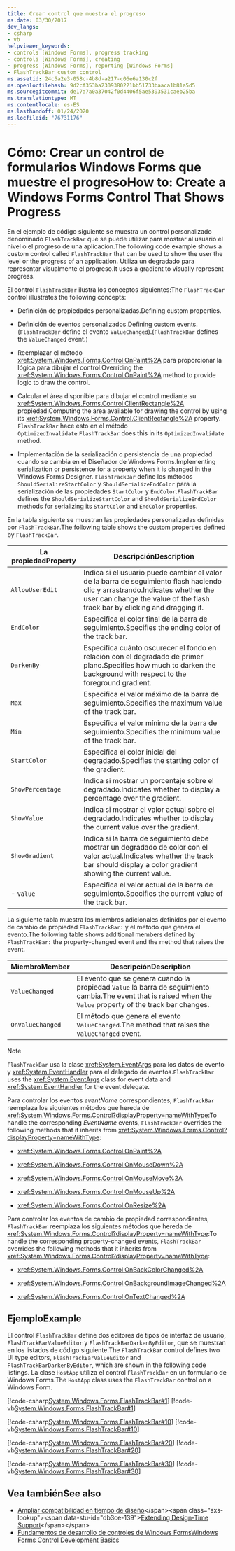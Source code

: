 ```yaml
---
title: Crear control que muestra el progreso
ms.date: 03/30/2017
dev_langs:
- csharp
- vb
helpviewer_keywords:
- controls [Windows Forms], progress tracking
- controls [Windows Forms], creating
- progress [Windows Forms], reporting [Windows Forms]
- FlashTrackBar custom control
ms.assetid: 24c5a2e3-058c-4b8d-a217-c06e6a130c2f
ms.openlocfilehash: 9d2cf353ba2309380221bb51733baaca1b81a5d5
ms.sourcegitcommit: de17a7a0a37042f0d4406f5ae5393531caeb25ba
ms.translationtype: MT
ms.contentlocale: es-ES
ms.lasthandoff: 01/24/2020
ms.locfileid: "76731176"
---
```

# <a name="how-to-create-a-windows-forms-control-that-shows-progress"></a><span data-ttu-id="db3ce-102">Cómo: Crear un control de formularios Windows Forms que muestre el progreso</span><span class="sxs-lookup"><span data-stu-id="db3ce-102">How to: Create a Windows Forms Control That Shows Progress</span></span>
<span data-ttu-id="db3ce-103">En el ejemplo de código siguiente se muestra un control personalizado denominado `FlashTrackBar` que se puede utilizar para mostrar al usuario el nivel o el progreso de una aplicación.</span><span class="sxs-lookup"><span data-stu-id="db3ce-103">The following code example shows a custom control called `FlashTrackBar` that can be used to show the user the level or the progress of an application.</span></span> <span data-ttu-id="db3ce-104">Utiliza un degradado para representar visualmente el progreso.</span><span class="sxs-lookup"><span data-stu-id="db3ce-104">It uses a gradient to visually represent progress.</span></span>  
  
 <span data-ttu-id="db3ce-105">El control `FlashTrackBar` ilustra los conceptos siguientes:</span><span class="sxs-lookup"><span data-stu-id="db3ce-105">The `FlashTrackBar` control illustrates the following concepts:</span></span>  
  
- <span data-ttu-id="db3ce-106">Definición de propiedades personalizadas.</span><span class="sxs-lookup"><span data-stu-id="db3ce-106">Defining custom properties.</span></span>  
  
- <span data-ttu-id="db3ce-107">Definición de eventos personalizados.</span><span class="sxs-lookup"><span data-stu-id="db3ce-107">Defining custom events.</span></span> <span data-ttu-id="db3ce-108">(`FlashTrackBar` define el evento `ValueChanged`).</span><span class="sxs-lookup"><span data-stu-id="db3ce-108">(`FlashTrackBar` defines the `ValueChanged` event.)</span></span>  
  
- <span data-ttu-id="db3ce-109">Reemplazar el método <xref:System.Windows.Forms.Control.OnPaint%2A> para proporcionar la lógica para dibujar el control.</span><span class="sxs-lookup"><span data-stu-id="db3ce-109">Overriding the <xref:System.Windows.Forms.Control.OnPaint%2A> method to provide logic to draw the control.</span></span>  
  
- <span data-ttu-id="db3ce-110">Calcular el área disponible para dibujar el control mediante su <xref:System.Windows.Forms.Control.ClientRectangle%2A> propiedad.</span><span class="sxs-lookup"><span data-stu-id="db3ce-110">Computing the area available for drawing the control by using its <xref:System.Windows.Forms.Control.ClientRectangle%2A> property.</span></span> <span data-ttu-id="db3ce-111">`FlashTrackBar` hace esto en el método `OptimizedInvalidate`.</span><span class="sxs-lookup"><span data-stu-id="db3ce-111">`FlashTrackBar` does this in its `OptimizedInvalidate` method.</span></span>  
  
- <span data-ttu-id="db3ce-112">Implementación de la serialización o persistencia de una propiedad cuando se cambia en el Diseñador de Windows Forms.</span><span class="sxs-lookup"><span data-stu-id="db3ce-112">Implementing serialization or persistence for a property when it is changed in the Windows Forms Designer.</span></span> <span data-ttu-id="db3ce-113">`FlashTrackBar` define los métodos `ShouldSerializeStartColor` y `ShouldSerializeEndColor` para la serialización de las propiedades `StartColor` y `EndColor`.</span><span class="sxs-lookup"><span data-stu-id="db3ce-113">`FlashTrackBar` defines the `ShouldSerializeStartColor` and `ShouldSerializeEndColor` methods for serializing its `StartColor` and `EndColor` properties.</span></span>  
  
 <span data-ttu-id="db3ce-114">En la tabla siguiente se muestran las propiedades personalizadas definidas por `FlashTrackBar`.</span><span class="sxs-lookup"><span data-stu-id="db3ce-114">The following table shows the custom properties defined by `FlashTrackBar`.</span></span>  
  
|<span data-ttu-id="db3ce-115">La propiedad</span><span class="sxs-lookup"><span data-stu-id="db3ce-115">Property</span></span>|<span data-ttu-id="db3ce-116">Descripción</span><span class="sxs-lookup"><span data-stu-id="db3ce-116">Description</span></span>|  
|--------------|-----------------|  
|`AllowUserEdit`|<span data-ttu-id="db3ce-117">Indica si el usuario puede cambiar el valor de la barra de seguimiento flash haciendo clic y arrastrando.</span><span class="sxs-lookup"><span data-stu-id="db3ce-117">Indicates whether the user can change the value of the flash track bar by clicking and dragging it.</span></span>|  
|`EndColor`|<span data-ttu-id="db3ce-118">Especifica el color final de la barra de seguimiento.</span><span class="sxs-lookup"><span data-stu-id="db3ce-118">Specifies the ending color of the track bar.</span></span>|  
|`DarkenBy`|<span data-ttu-id="db3ce-119">Especifica cuánto oscurecer el fondo en relación con el degradado de primer plano.</span><span class="sxs-lookup"><span data-stu-id="db3ce-119">Specifies how much to darken the background with respect to the foreground gradient.</span></span>|  
|`Max`|<span data-ttu-id="db3ce-120">Especifica el valor máximo de la barra de seguimiento.</span><span class="sxs-lookup"><span data-stu-id="db3ce-120">Specifies the maximum value of the track bar.</span></span>|  
|`Min`|<span data-ttu-id="db3ce-121">Especifica el valor mínimo de la barra de seguimiento.</span><span class="sxs-lookup"><span data-stu-id="db3ce-121">Specifies the minimum value of the track bar.</span></span>|  
|`StartColor`|<span data-ttu-id="db3ce-122">Especifica el color inicial del degradado.</span><span class="sxs-lookup"><span data-stu-id="db3ce-122">Specifies the starting color of the gradient.</span></span>|  
|`ShowPercentage`|<span data-ttu-id="db3ce-123">Indica si mostrar un porcentaje sobre el degradado.</span><span class="sxs-lookup"><span data-stu-id="db3ce-123">Indicates whether to display a percentage over the gradient.</span></span>|  
|`ShowValue`|<span data-ttu-id="db3ce-124">Indica si mostrar el valor actual sobre el degradado.</span><span class="sxs-lookup"><span data-stu-id="db3ce-124">Indicates whether to display the current value over the gradient.</span></span>|  
|`ShowGradient`|<span data-ttu-id="db3ce-125">Indica si la barra de seguimiento debe mostrar un degradado de color con el valor actual.</span><span class="sxs-lookup"><span data-stu-id="db3ce-125">Indicates whether the track bar should display a color gradient showing the current value.</span></span>|  
|-   `Value`|<span data-ttu-id="db3ce-126">Especifica el valor actual de la barra de seguimiento.</span><span class="sxs-lookup"><span data-stu-id="db3ce-126">Specifies the current value of the track bar.</span></span>|  
  
 <span data-ttu-id="db3ce-127">La siguiente tabla muestra los miembros adicionales definidos por el evento de cambio de propiedad `FlashTrackBar:` y el método que genera el evento.</span><span class="sxs-lookup"><span data-stu-id="db3ce-127">The following table shows additional members defined by `FlashTrackBar:` the property-changed event and the method that raises the event.</span></span>  
  
|<span data-ttu-id="db3ce-128">Miembro</span><span class="sxs-lookup"><span data-stu-id="db3ce-128">Member</span></span>|<span data-ttu-id="db3ce-129">Descripción</span><span class="sxs-lookup"><span data-stu-id="db3ce-129">Description</span></span>|  
|------------|-----------------|  
|`ValueChanged`|<span data-ttu-id="db3ce-130">El evento que se genera cuando la propiedad `Value` la barra de seguimiento cambia.</span><span class="sxs-lookup"><span data-stu-id="db3ce-130">The event that is raised when the `Value` property of the track bar changes.</span></span>|  
|`OnValueChanged`|<span data-ttu-id="db3ce-131">El método que genera el evento `ValueChanged`.</span><span class="sxs-lookup"><span data-stu-id="db3ce-131">The method that raises the `ValueChanged` event.</span></span>|  
  
> [!NOTE]
> <span data-ttu-id="db3ce-132">`FlashTrackBar` usa la clase <xref:System.EventArgs> para los datos de evento y <xref:System.EventHandler> para el delegado de eventos.</span><span class="sxs-lookup"><span data-stu-id="db3ce-132">`FlashTrackBar` uses the <xref:System.EventArgs> class for event data and <xref:System.EventHandler> for the event delegate.</span></span>  
  
 <span data-ttu-id="db3ce-133">Para controlar los eventos *eventName* correspondientes, `FlashTrackBar` reemplaza los siguientes métodos que hereda de <xref:System.Windows.Forms.Control?displayProperty=nameWithType>:</span><span class="sxs-lookup"><span data-stu-id="db3ce-133">To handle the corresponding *EventName* events, `FlashTrackBar` overrides the following methods that it inherits from <xref:System.Windows.Forms.Control?displayProperty=nameWithType>:</span></span>  
  
- <xref:System.Windows.Forms.Control.OnPaint%2A>  
  
- <xref:System.Windows.Forms.Control.OnMouseDown%2A>  
  
- <xref:System.Windows.Forms.Control.OnMouseMove%2A>  
  
- <xref:System.Windows.Forms.Control.OnMouseUp%2A>  
  
- <xref:System.Windows.Forms.Control.OnResize%2A>  
  
 <span data-ttu-id="db3ce-134">Para controlar los eventos de cambio de propiedad correspondientes, `FlashTrackBar` reemplaza los siguientes métodos que hereda de <xref:System.Windows.Forms.Control?displayProperty=nameWithType>:</span><span class="sxs-lookup"><span data-stu-id="db3ce-134">To handle the corresponding property-changed events, `FlashTrackBar` overrides the following methods that it inherits from <xref:System.Windows.Forms.Control?displayProperty=nameWithType>:</span></span>  
  
- <xref:System.Windows.Forms.Control.OnBackColorChanged%2A>  
  
- <xref:System.Windows.Forms.Control.OnBackgroundImageChanged%2A>  
  
- <xref:System.Windows.Forms.Control.OnTextChanged%2A>  
  
## <a name="example"></a><span data-ttu-id="db3ce-135">Ejemplo</span><span class="sxs-lookup"><span data-stu-id="db3ce-135">Example</span></span>  
 <span data-ttu-id="db3ce-136">El control `FlashTrackBar` define dos editores de tipos de interfaz de usuario, `FlashTrackBarValueEditor` y `FlashTrackBarDarkenByEditor`, que se muestran en los listados de código siguiente.</span><span class="sxs-lookup"><span data-stu-id="db3ce-136">The `FlashTrackBar` control defines two UI type editors, `FlashTrackBarValueEditor` and `FlashTrackBarDarkenByEditor`, which are shown in the following code listings.</span></span> <span data-ttu-id="db3ce-137">La clase `HostApp` utiliza el control `FlashTrackBar` en un formulario de Windows Forms.</span><span class="sxs-lookup"><span data-stu-id="db3ce-137">The `HostApp` class uses the `FlashTrackBar` control on a Windows Form.</span></span>  
  
 [!code-csharp[System.Windows.Forms.FlashTrackBar#1](~/samples/snippets/csharp/VS_Snippets_Winforms/System.Windows.Forms.FlashTrackBar/CS/FlashTrackBar.cs#1)]
 [!code-vb[System.Windows.Forms.FlashTrackBar#1](~/samples/snippets/visualbasic/VS_Snippets_Winforms/System.Windows.Forms.FlashTrackBar/VB/FlashTrackBar.vb#1)]  
  
 [!code-csharp[System.Windows.Forms.FlashTrackBar#10](~/samples/snippets/csharp/VS_Snippets_Winforms/System.Windows.Forms.FlashTrackBar/CS/FlashTrackBarDarkenByEditor.cs#10)]
 [!code-vb[System.Windows.Forms.FlashTrackBar#10](~/samples/snippets/visualbasic/VS_Snippets_Winforms/System.Windows.Forms.FlashTrackBar/VB/FlashTrackBarDarkenByEditor.vb#10)]  
  
 [!code-csharp[System.Windows.Forms.FlashTrackBar#20](~/samples/snippets/csharp/VS_Snippets_Winforms/System.Windows.Forms.FlashTrackBar/CS/FlashTrackBarValueEditor.cs#20)]
 [!code-vb[System.Windows.Forms.FlashTrackBar#20](~/samples/snippets/visualbasic/VS_Snippets_Winforms/System.Windows.Forms.FlashTrackBar/VB/FlashTrackBarValueEditor.vb#20)]  
  
 [!code-csharp[System.Windows.Forms.FlashTrackBar#30](~/samples/snippets/csharp/VS_Snippets_Winforms/System.Windows.Forms.FlashTrackBar/CS/HostApp.cs#30)]
 [!code-vb[System.Windows.Forms.FlashTrackBar#30](~/samples/snippets/visualbasic/VS_Snippets_Winforms/System.Windows.Forms.FlashTrackBar/VB/HostApp.vb#30)]  
  
## <a name="see-also"></a><span data-ttu-id="db3ce-138">Vea también</span><span class="sxs-lookup"><span data-stu-id="db3ce-138">See also</span></span>

- <span data-ttu-id="db3ce-139">[Ampliar compatibilidad en tiempo de diseño](https://docs.microsoft.com/previous-versions/visualstudio/visual-studio-2013/37899azc(v=vs.120))</span><span class="sxs-lookup"><span data-stu-id="db3ce-139">[Extending Design-Time Support](https://docs.microsoft.com/previous-versions/visualstudio/visual-studio-2013/37899azc(v=vs.120))</span></span>
- [<span data-ttu-id="db3ce-140">Fundamentos de desarrollo de controles de Windows Forms</span><span class="sxs-lookup"><span data-stu-id="db3ce-140">Windows Forms Control Development Basics</span></span>](windows-forms-control-development-basics.md)
